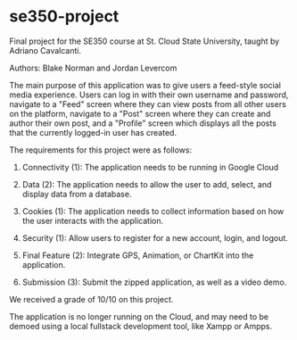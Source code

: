 # se350-project
Final project for the SE350 course at St. Cloud State University, taught by Adriano Cavalcanti.


Authors: Blake Norman and Jordan Levercom

The main purpose of this application was to give users a feed-style 
social media experience. Users can log in with their own username and password,
navigate to a "Feed" screen where they can view posts from all other users on the 
platform, navigate to a "Post" screen where they can create and author their own post,
and a "Profile" screen which displays all the posts that the currently logged-in user 
has created.

The requirements for this project were as follows:
  1. Connectivity (1): The application needs to be running in Google Cloud
  
  2. Data (2): The application needs to allow the user to add, select, and display
  data from a database.
  
  3. Cookies (1): The application needs to collect information based on how the user interacts
  with the application.
  
  4. Security (1): Allow users to register for a new account, login, and logout.
  
  5. Final Feature (2): Integrate GPS, Animation, or ChartKit into the application.

  6. Submission (3): Submit the zipped application, as well as a video demo.

We received a grade of 10/10 on this project.

The application is no longer running on the Cloud, and may need to be demoed using 
a local fullstack development tool, like Xampp or Ampps.
